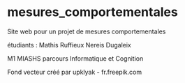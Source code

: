 # mesures_comportementales


Site web pour un projet de mesures comportementales

étudiants :
Mathis Ruffieux
Nereis Dugaleix

M1 MIASHS parcours Informatique et Cognition 

Fond vecteur créé par upklyak - fr.freepik.com

